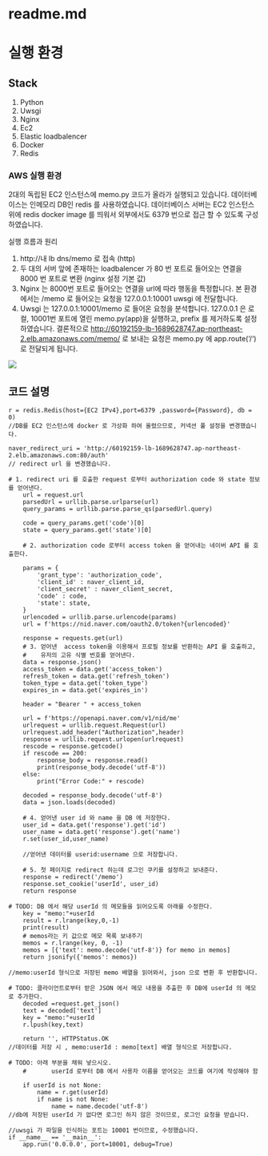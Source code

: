 # readme.md
# 실행 환경

## Stack 
1. Python
2. Uwsgi
3. Nginx
4. Ec2
5. Elastic loadbalencer
6. Docker
7. Redis

### AWS 실행 환경 
2대의 독립된 EC2 인스턴스에 memo.py 코드가 올라가 실행되고 있습니다.
데이터베이스는 인메모리 DB인 redis 를 사용하였습니다.
데이터베이스 서버는 EC2 인스턴스 위에 redis docker image 를 띄워서 외부에서도 6379 번으로 접근 할 수 있도록 구성하였습니다. 

실행 흐름과 원리 
1. http://내 lb dns/memo 로 접속 (http)
2. 두 대의 서버 앞에 존재하는 loadbalencer 가 80 번 포트로 들어오는 연결을 8000 번 포트로 변환
   (nginx 설정 기본 값)
3. Nginx 는 8000번 포트로 들어오는 연결을 url에 따라 행동을 특정합니다. 
   본 환경에서는 /memo 로 들어오는 요청을 127.0.0.1:10001 uwsgi 에 전달합니다. 
4. Uwsgi 는 127.0.0.1:10001/memo 로 들어온 요청을 분석합니다.
   127.0.0.1 은 로컬, 10001번 포트에 열린 memo.py(app)을 실행하고, prefix 를 제거하도록 설정하였습니다. 결론적으로 http://60192159-lb-1689628747.ap-northeast-2.elb.amazonaws.com/memo/ 로 보내는 요청은  memo.py 에 app.route(‘/‘) 로 전달되게 됩니다. 

![](readme/image.png)

## 코드 설명
```
r = redis.Redis(host={EC2 IPv4},port=6379 ,password={Password}, db = 0)
//DB를 EC2 인스턴스에 docker 로 가상화 하여 올렸으므로, 커넥션 풀 설정을 변경했습니다. 
```

```
naver_redirect_uri = 'http://60192159-lb-1689628747.ap-northeast-2.elb.amazonaws.com:80/auth'
// redirect url 을 변경했습니다. 
```



```
# 1. redirect uri 를 호출한 request 로부터 authorization code 와 state 정보를 얻어낸다.
    url = request.url
    parsedUrl = urllib.parse.urlparse(url)
    query_params = urllib.parse.parse_qs(parsedUrl.query)
    
    code = query_params.get('code')[0]
    state = query_params.get('state')[0]

    # 2. authorization code 로부터 access token 을 얻어내는 네이버 API 를 호출한다.

    params = {
        'grant_type': 'authorization_code',
        'client_id' : naver_client_id,
        'client_secret' : naver_client_secret,
        'code' : code,
        'state': state,
    }
    urlencoded = urllib.parse.urlencode(params)  
    url = f'https://nid.naver.com/oauth2.0/token?{urlencoded}'

    response = requests.get(url) 
    # 3. 얻어낸  access token을 이용해서 프로필 정보를 반환하는 API 를 호출하고,
    #    유저의 고유 식별 번호를 얻어낸다.
    data = response.json()
    access_token = data.get('access_token')
    refresh_token = data.get('refresh_token')
    token_type = data.get('token_type')
    expires_in = data.get('expires_in')

    header = "Bearer " + access_token
    
    url = f'https://openapi.naver.com/v1/nid/me'
    urlrequest = urllib.request.Request(url)
    urlrequest.add_header("Authorization",header)
    response = urllib.request.urlopen(urlrequest)
    rescode = response.getcode()
    if rescode == 200:
        response_body = response.read()
        print(response_body.decode('utf-8'))
    else:
        print("Error Code:" + rescode)

    decoded = response_body.decode('utf-8')
    data = json.loads(decoded)
    
    # 4. 얻어낸 user id 와 name 을 DB 에 저장한다.
    user_id = data.get('response').get('id')
    user_name = data.get('response').get('name')
    r.set(user_id,user_name)
	
	//얻어낸 데이터를 userid:username 으로 저장합니다. 

    # 5. 첫 페이지로 redirect 하는데 로그인 쿠키를 설정하고 보내준다.
    response = redirect('/memo')
    response.set_cookie('userId', user_id)
    return response

```

```
# TODO: DB 에서 해당 userId 의 메모들을 읽어오도록 아래를 수정한다.
    key = "memo:"+userId
    result = r.lrange(key,0,-1)
    print(result)
    # memos라는 키 값으로 메모 목록 보내주기
    memos = r.lrange(key, 0, -1)
    memos = [{'text': memo.decode('utf-8')} for memo in memos]
    return jsonify({'memos': memos})

//memo:userId 형식으로 저장된 memo 배열을 읽어와서, json 으로 변환 후 반환합니다.
```

```
# TODO: 클라이언트로부터 받은 JSON 에서 메모 내용을 추출한 후 DB에 userId 의 메모로 추가한다.
    decoded =request.get_json()
    text = decoded['text']
    key = "memo:"+userId 
    r.lpush(key,text)
    
    return '', HTTPStatus.OK
//데이터를 저장 시 , memo:userId : memo[text] 배열 형식으로 저장합니다. 

```

```
# TODO: 아래 부분을 채워 넣으시오.
    #       userId 로부터 DB 에서 사용자 이름을 얻어오는 코드를 여기에 작성해야 함
        
    if userId is not None:
        name = r.get(userId)
        if name is not None:
            name = name.decode('utf-8')
//db에 저장된 userId 가 없다면 로그인 하지 않은 것이므로, 로그인 요청을 받습니다. 
```


```
//uwsgi 가 파일을 인식하는 포트는 10001 번이므로, 수정했습니다. 
if __name__ == '__main__':
    app.run('0.0.0.0', port=10001, debug=True) 

```
